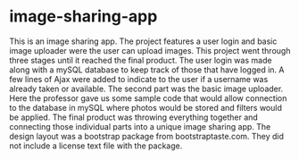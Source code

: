 # image-sharing-app

This is an image sharing app. The project features a user login and basic image uploader were the user can upload images. 
This project went through three stages until it reached the final product. The user login was made along with a mySQL database to keep
track of those that have logged in. A few lines of Ajax were added to indicate to the user if a username was already taken or available.
The second part was the basic image uploader. Here the professor gave us some sample code that would allow connection to the database in
mySQL where photos would be stored and filters would be applied. The final product was throwing everything together and connecting those
individual parts into a unique image sharing app. The design layout was a bootstrap package from bootstraptaste.com. They did not include 
a license text file with the package.
